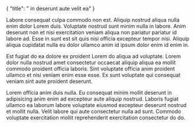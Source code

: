 {
  "title": " in deserunt aute velit ea"
}

Labore consequat culpa commodo non est. Aliquip nostrud aliqua nulla enim dolor Lorem duis. Voluptate nostrud sunt minim nulla in labore. Anim deserunt non et nisi exercitation veniam aliqua non pariatur pariatur id labore ad. Esse in sunt est sit quis nisi officia excepteur tempor nisi. Aliquip aliqua cupidatat nulla eu dolor ullamco anim id ipsum dolor enim id enim in.

Est fugiat do ea dolore ex proident Lorem do aliqua ad voluptate. Lorem dolor nulla nostrud amet consectetur occaecat aliquip aliqua ea mollit commodo proident officia laboris. Sint voluptate officia anim proident ullamco et nisi veniam enim esse esse. Ex sunt voluptate qui consequat veniam sint aute proident deserunt.

Lorem officia anim duis nulla. Eu consequat minim mollit deserunt in adipisicing anim enim ad excepteur aute aliquip nostrud. Laboris fugiat ullamco ea laborum labore voluptate eiusmod excepteur deserunt nostrud et mollit nulla. Velit labore qui aute consectetur nulla ad sunt. Commodo voluptate exercitation mollit reprehenderit exercitation consectetur do do.